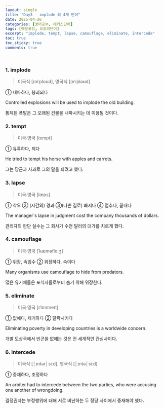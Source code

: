 ```yaml
---
layout: single
title: "Day3 - implode 외 4개 단어"
date: 2025-04-26
categories: [영어공부, 해커스단어]
tags: [예문포함, 오늘의단어]
excerpt: "implode, tempt, lapse, camouflage, eliminate, intercede"
toc: true
toc_sticky: true
comments: true

---
```


### 1. implode
> 미국식 [ɪmˈploʊd], 영국식 [ɪmˈpləʊd]

① 내파하다, 붕괴되다

Controlled explosions will be used to implode the old building.

통제된 폭발은 그 오래된 건물을 내파시키는 데 이용될 것이다.

### 2. tempt
> 미국∙영국 [tempt]

① 유혹하다, 꾀다

He tried to tempt his horse with apples and carrots.

그는 당근과 사과로 그의 말을 꾀려고 했다.

### 3. lapse
> 미국∙영국 [læps]

① 착오 ② (시간의) 경과 ③(나쁜 길로) 빠지다 ④ 멈추다, 끝내다

The manager`s lapse in judgment cost the company thousands of dollars.

관리자의 판단 실수는 그 회사가 수천 달러의 대가를 치르게 했다.

### 4. camouflage 
> 미국∙영국 [ˈkæməflɑːʒ]

① 위장, 속임수 ② 위장하다. 속이다

Many organisms use camouflage to hide from predators.

많은 유기체들은 포식자들로부터 숨기 위해 위장한다.

### 5. eliminate
> 미국∙영국 [ɪˈlɪmɪneɪt]

① 없애다, 제거하다 ② 탈락시키다

Eliminating poverty in developing countries is a worldwide concern.

개발 도상국에서 빈곤을 없애는 것은 전 세계적인 관심사이다.

### 6. intercede
> 미국식 [│ɪntər│siːd], 영국식 [│ɪntə│siːd]

① 중재하다, 조정하다

An arbiter had to intercede between the two parties, who were accusing one another of wrongdoing.

결정권자는 부정행위에 대해 서로 비난하는 두 정당 사이에서 중재해야 했다.